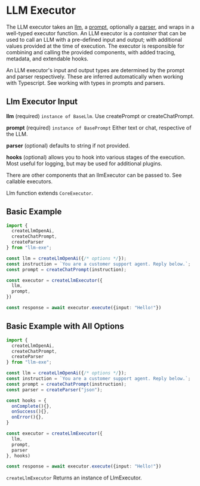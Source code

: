 # LLM Executor

The LLM executor takes an [llm](/llm), a [prompt](/prompt), optionally a [parser](/parser), and wraps in a well-typed executor function. An LLM executor is a *container* that can be used to call an LLM with a pre-defined input and output; with additional values provided at the time of execution. The executor is responsible for combining and calling the provided components, with added tracing, metadata, and extendable hooks.

An LLM executor's input and output types are determined by the prompt and parser respectively. These are inferred automatically when working with Typescript. See working with types in prompts and parsers.

## Llm Executor Input
**llm** (required) `instance of BaseLlm`. Use createPrompt or createChatPrompt.

**prompt** (required) `instance of BasePrompt` Either text or chat, respective of the LLM.

**parser** (optional) defaults to string if not provided.

**hooks** (optional) allows you to hook into various stages of the execution. Most useful for logging, but may be used for additional plugins.

There are other components that an llmExecutor can be passed to. See callable executors.

Llm function extends `CoreExecutor`.

## Basic Example
```typescript
import {
  createLlmOpenAi,
  createChatPrompt,
  createParser
} from "llm-exe";

const llm = createLlmOpenAi({/* options */});
const instruction = `You are a customer support agent. Reply below.`;
const prompt = createChatPrompt(instruction);

const executor = createLlmExecutor({
  llm,
  prompt,
})

const response = await executor.execute({input: "Hello!"})
```

## Basic Example with All Options
```typescript
import {
  createLlmOpenAi,
  createChatPrompt,
  createParser
} from "llm-exe";

const llm = createLlmOpenAi({/* options */});
const instruction = `You are a customer support agent. Reply below.`;
const prompt = createChatPrompt(instruction);
const parser = createParser("json");

const hooks = {
  onComplete(){},
  onSuccess(){},
  onError(){},
}

const executor = createLlmExecutor({
  llm,
  prompt,
  parser
}, hooks)

const response = await executor.execute({input: "Hello!"})
```

`createLlmExecutor` Returns an instance of LlmExecutor. 


